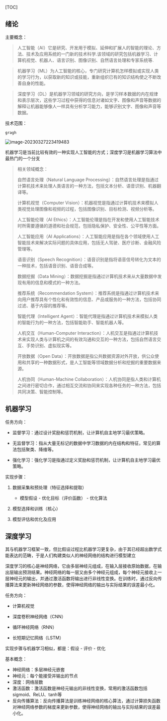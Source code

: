 [TOC]



## 绪论

主要概念：

>  人工智能（AI）它是研究、开发用于模拟、延伸和扩展人的智能的理论、方法、技术及应用系统的一门新的技术科学.该领域的研究包括机器学习、计算机视觉、机器人、语言识别、图像识别、自然语言处理和专家系统等.

>  机器学习（ML）为人工智能的核心，专门研究计算机怎样模拟或实现人类的学习行为，以获取新的知识或技能，重新组织已有的知识结构使之不断改善自身的性能。

> 深度学习（DL）是机器学习领域的研究方向，是学习样本数据的内在规律和表示层次，这些学习过程中获得的信息对诸如文字、图像和声音等数据的解释让机器能够像人一样具有分析学习能力，能够识别文字、图像和声音等数据。

技术范围：

```mermaid
gragh

```

![image-20230327223419483](C:\Users\SHR\AppData\Roaming\Typora\typora-user-images\image-20230327223419483.png)

机器学习是当前比较有效的一种实现人工智能的方式；深度学习是机器学习算法中最热门的一个分支

> 相关领域概念：
>
> 自然语言处理（Natural Language Processing）：自然语言处理是指通过计算机技术来处理人类语言的一种方法，包括文本分析、语音识别、机器翻译等。
>
> 计算机视觉（Computer Vision）：机器视觉是指通过计算机技术来模拟人类视觉处理图像和视频的过程，包括图像识别、目标检测、视频分析等。
>
> 人工智能伦理（AI Ethics）：人工智能伦理是指在开发和使用人工智能技术时所需要遵循的道德和社会规范，包括隐私保护、安全性、公平性等方面。
>
> 人工智能应用（AI Applications）：人工智能应用是指在各个领域使用人工智能技术来解决实际问题的具体应用，包括无人驾驶、医疗诊断、金融风险管理等。
>
> 语音识别（Speech Recognition）：语音识别是指将语音信号转化为文本的一种技术，包括语音识别、语音合成等。
>
> 数据挖掘（Data Mining）：数据挖掘是指通过计算机技术来从大量数据中发现有用的信息和模式的一种方法。
>
> 推荐系统（Recommendation System）：推荐系统是指通过计算机技术来向用户推荐具有个性化和有效性的信息、产品或服务的一种方法，包括协同过滤、基于内容的推荐等。
>
> 智能代理（Intelligent Agent）：智能代理是指通过计算机技术来模拟人类的智能行为的一种方法，包括智能助手、智能机器人等。
>
> 人机交互（Human-Computer Interaction）：人机交互是指通过计算机技术来实现人类与计算机之间的有效沟通和交互的一种方法，包括自然语言交互、手势识别、虚拟现实等。
>
> 开放数据（Open Data）：开放数据是指公共数据资源对外开放，供公众使用和共享的一种数据形式，是人工智能等领域数据分析和挖掘的重要数据来源。
>
> 人机协同（Human-Machine Collaboration）：人机协同是指人类和计算机之间进行密切合作，通过相互交流和协同来实现各种任务的一种方法，包括共同决策、智能控制等。

## 机器学习

任务方向：

- 监督学习：通过设计奖励和惩罚机制，让计算机自主地学习最优策略。

- 无监督学习：指从大量无标记的数据中学习数据的内在结构和特征，常见的算法包括聚类、降维等。

- 强化学习：强化学习是指通过定义奖励和惩罚机制，让计算机自主地学习最优策略。

实现步骤：

1. 数据采集和预处理（特征选择和提取）
   - 模型假设 - 优化目标（评价函数） - 优化算法

2. 模型选择和训练（核心）

3. 模型评估和优化及应用

## 深度学习

其与机器学习框架一致，但比假设过程比机器学习更复杂，由于其已经超出数学式能表达的范畴，于是人们构建类似人的神经网络的结构进行模型建立

深度学习的核心是神经网络，它由多层神经元组成，在输入层接收原始数据，在输出层输出预测结果。神经网络的每一层又由多个神经元组成，每个神经元接收上一层神经元的输出，并通过激活函数将输出进行非线性变换。在训练时，通过反向传播算法来更新神经网络的参数，使得神经网络的输出与实际结果的误差最小化。

任务方向：

- 计算机视觉

- 深度卷积神经网络（CNN）

- 循环神经网络（RNN）
- 长短期记忆网络（LSTM）

实现步骤与机器学习相似，都是：假设 - 评价 - 优化

基本概念：

- 神经网络：多层神经元嵌套
- 神经元：每个能接受并输出的节点
- 深度：网络层数
- 激活函数：激活函数是神经元输出的非线性变换，常用的激活函数包括sigmoid、ReLU、tanh等
- 反向传播算法：反向传播算法是训练神经网络的核心算法，通过计算损失函数对神经网络参数的梯度来更新参数，使得神经网络的输出与实际结果的误差最小化。













